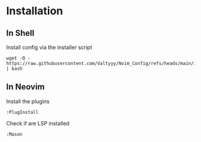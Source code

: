 # Installation
## In Shell
Install config via the installer script

    wget -O - https://raw.githubusercontent.com/Valtyyy/Nvim_Config/refs/heads/main/install.sh | bash
## In Neovim
Install the plugins

    :PlugInstall

Check if are LSP installed

    :Mason


